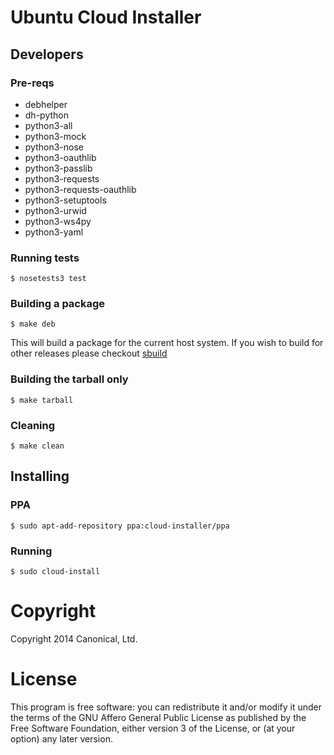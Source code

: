 # Ubuntu Cloud Installer

## Developers

### Pre-reqs

* debhelper
* dh-python
* python3-all
* python3-mock
* python3-nose
* python3-oauthlib
* python3-passlib
* python3-requests
* python3-requests-oauthlib
* python3-setuptools
* python3-urwid
* python3-ws4py
* python3-yaml

### Running tests

`$ nosetests3 test`

### Building a package

`$ make deb`

This will build a package for the current host system. If you wish to
build for other releases please checkout
[sbuild](https://wiki.ubuntu.com/SimpleSbuild)

### Building the tarball only

`$ make tarball`

### Cleaning

`$ make clean`

## Installing

### PPA

`$ sudo apt-add-repository ppa:cloud-installer/ppa`

### Running

`$ sudo cloud-install`

# Copyright

Copyright 2014 Canonical, Ltd.

# License

This program is free software: you can redistribute it and/or modify
it under the terms of the GNU Affero General Public License as
published by the Free Software Foundation, either version 3 of the
License, or (at your option) any later version.
